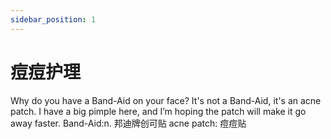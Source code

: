 ```yaml
---
sidebar_position: 1
---
```


# 痘痘护理

<box paper="grid" height="1600px" width="1200px">
    <box display="inline-block" padding="20px" position="relative" width="70%">
        <bubble hint="为什么你脸上有块创可贴？">Why do you have a <hl>Band-Aid</hl> on your face?</bubble>
        <bubble side="right" hint="它不是一块创可贴，是痘痘贴。我这里有颗大青春痘，我希望这个贴会让它更快消失。">
It's not a Band-Aid, it's an <hl bc="yellow">acne patch</hl>. I have a big pimple here,
and I’m hoping the patch will make it go away faster.
        </bubble>
    </box>
    <box borderLeft="1px dashed black" float="right" padding="20px" position="relative" height="100%" width="30%">
        <bln bc="green">Band-Aid:n. 邦迪牌创可贴</bln>
        <brn bc="yellow">acne patch: 痘痘贴</brn>
    </box>
</box>

